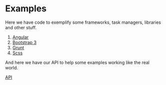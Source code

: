# Examples

Here we have code to exemplify some frameworks, task managers, libraries and other stuff.

1. [Angular](https://github.com/dobbinx3/examples/tree/master/angular)
2. [Bootstrap 3](https://github.com/dobbinx3/examples/tree/master/bootstrap-3)
3. [Grunt](https://github.com/dobbinx3/examples/tree/master/grunt)
4. [Scss](https://github.com/dobbinx3/examples/tree/master/scss)

And here we have our API to help some examples working like the real world.

[API](https://github.com/dobbinx3/examples/tree/master/api)


